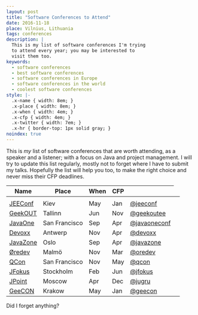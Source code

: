 ```yaml
---
layout: post
title: "Software Conferences to Attend"
date: 2016-11-18
place: Vilnius, Lithuania
tags: conferences
description: |
  This is my list of software conferences I'm trying
  to attend every year; you may be interested to
  visit them too.
keywords:
  - software conferences
  - best software conferences
  - software conferences in Europe
  - software conferences in the world
  - coolest software conferences
style: |-
  .x-name { width: 8em; }
  .x-place { width: 8em; }
  .x-when { width: 4em; }
  .x-cfp { width: 4em; }
  .x-twitter { width: 7em; }
  .x-hr { border-top: 1px solid gray; }
noindex: true
---
```


This is _my_ list of software conferences that are worth attending,
as a speaker and a listener; with a focus on Java and project management.
I will try to update this list regularly, mostly not to forget where
I have to submit my talks. Hopefully the list will help you too,
to make the right choice and never miss their CFP deadlines.

<!--more-->


<table>
<colgroup>
  <col class="x-name"/>
  <col class="x-place"/>
  <col class="x-when"/>
  <col class="x-cfp"/>
  <col class="x-twitter"/>
</colgroup>
<thead>
<tr>
  <th>Name</th>
  <th>Place</th>
  <th>When</th>
  <th>CFP</th>
  <th><i class="icon icon-twitter"></i></th>
</tr>
</thead>
<tbody>
<tr><td colspan="5" class="x-hr"></td></tr>
<tr><td><a href="http://jeeconf.com/">JEEConf</a></td>
  <td>Kiev</td>
  <td>May</td>
  <td>Jan</td>
  <td><a href="https://twitter.com/jeeconf">@jeeconf</a></td>
  </tr>
<!--
<tr><td><a href="http://kiev2017.agileee.org/">AgileEE</a></td>
  <td>Kiev</td>
  <td>Apr</td>
  <td>Jan</td></tr>
-->
<tr><td><a href="https://geekout.ee/">GeekOUT</a></td>
  <td>Tallinn</td>
  <td>Jun</td>
  <td>Nov</td>
  <td><a href="https://twitter.com/geekoutee">@geekoutee</a></td>
  </tr>
<tr><td><a href="https://www.oracle.com/javaone/index.html">JavaOne</a></td>
  <td>San Francisco</td>
  <td>Sep</td>
  <td>Apr</td>
  <td><a href="https://twitter.com/javaoneconf">@javaoneconf</a></td>
  </tr>
<tr><td><a href="https://www.devoxx.be/">Devoxx</a></td>
  <td>Antwerp</td>
  <td>Nov</td>
  <td>Apr</td>
  <td><a href="https://twitter.com/devoxx">@devoxx</a></td>
  </tr>
<tr><td><a href="https://javazone.no/">JavaZone</a></td>
  <td>Oslo</td>
  <td>Sep</td>
  <td>Apr</td>
  <td><a href="https://twitter.com/javazone">@javazone</a></td>
  </tr>
<tr><td><a href="http://www.oredev.org/">Øredev</a></td>
  <td>Malmö</td>
  <td>Nov</td>
  <td>Mar</td>
  <td><a href="https://twitter.com/oredev">@oredev</a></td>
  </tr>
<tr><td><a href="https://qconsf.com/">QCon</a></td>
  <td>San Francisco</td>
  <td>Nov</td>
  <td>May</td>
  <td><a href="https://twitter.com/qcon">@qcon</a></td>
  </tr>
<tr><td><a href="http://www.jfokus.se/">JFokus</a></td>
  <td>Stockholm</td>
  <td>Feb</td>
  <td>Jun</td>
  <td><a href="https://twitter.com/jfokus">@jfokus</a></td>
  </tr>
<tr><td><a href="http://jpoint.ru/en/">JPoint</a></td>
  <td>Moscow</td>
  <td>Apr</td>
  <td>Dec</td>
  <td><a href="https://twitter.com/jugru">@jugru</a></td>
  </tr>
<tr><td><a href="http://geecon.org/">GeeCON</a></td>
  <td>Krakow</td>
  <td>May</td>
  <td>Jan</td>
  <td><a href="https://twitter.com/geecon">@geecon</a></td>
  <td></td></tr>
</tbody></table>

Did I forget anything?
